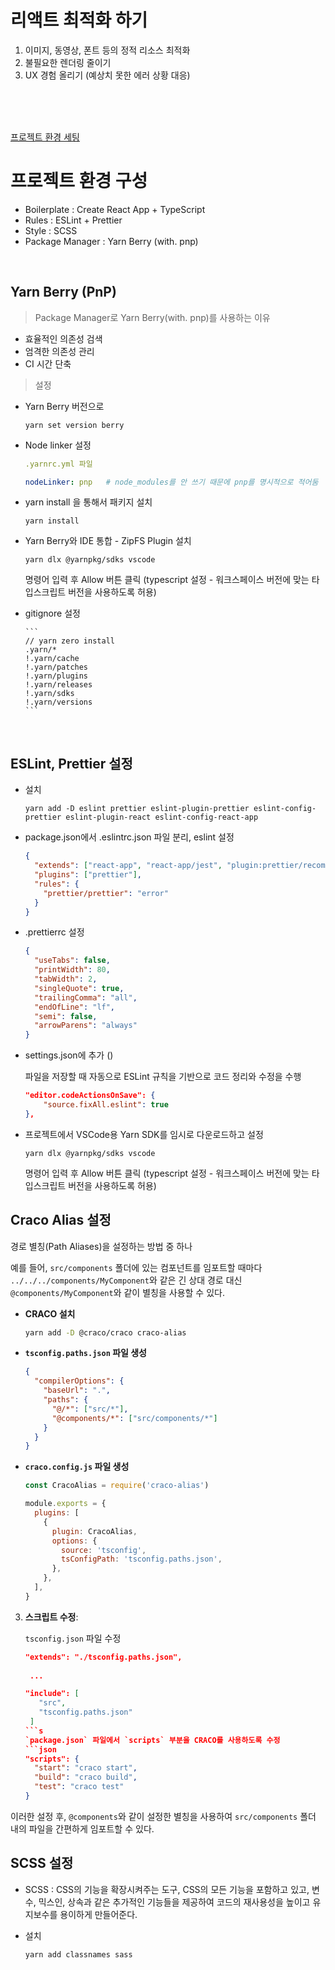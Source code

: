 # 리액트 최적화 하기
1. 이미지, 동영상, 폰트 등의 정적 리소스 최적화
2. 불필요한 렌더링 줄이기
3. UX 경험 올리기 (예상치 못한 에러 상황 대응)

<br />
<br />
<br />

[프로젝트 환경 세팅](#프로젝트-환경-구성)

# 프로젝트 환경 구성

- Boilerplate : Create React App + TypeScript
- Rules : ESLint + Prettier
- Style : SCSS
- Package Manager : Yarn Berry (with. pnp)

<br />

## Yarn Berry (PnP)

> Package Manager로 Yarn Berry(with. pnp)를 사용하는 이유

- 효율적인 의존성 검색
- 엄격한 의존성 관리
- CI 시간 단축

> 설정

- Yarn Berry 버전으로

  ```terminal
  yarn set version berry
  ```

- Node linker 설정

  ```yml
  .yarnrc.yml 파일

  nodeLinker: pnp   # node_modules를 안 쓰기 때문에 pnp를 명시적으로 적어둠
  ```

- yarn install 을 통해서 패키지 설치

  ```terminal
  yarn install
  ```

- Yarn Berry와 IDE 통합 - ZipFS Plugin 설치

  ```terminal
  yarn dlx @yarnpkg/sdks vscode
  ```

  명령어 입력 후 Allow 버튼 클릭 (typescript 설정 - 워크스페이스 버전에 맞는 타입스크립트 버전을 사용하도록 허용)

- gitignore 설정

      ```
      // yarn zero install
      .yarn/*
      !.yarn/cache
      !.yarn/patches
      !.yarn/plugins
      !.yarn/releases
      !.yarn/sdks
      !.yarn/versions
      ```

  <br />

## ESLint, Prettier 설정

- 설치

  ```terminal
  yarn add -D eslint prettier eslint-plugin-prettier eslint-config-prettier eslint-plugin-react eslint-config-react-app
  ```

- package.json에서 .eslintrc.json 파일 분리, eslint 설정

  ```json
  {
    "extends": ["react-app", "react-app/jest", "plugin:prettier/recommended"],
    "plugins": ["prettier"],
    "rules": {
      "prettier/prettier": "error"
    }
  }
  ```

- .prettierrc 설정

  ```json
  {
    "useTabs": false,
    "printWidth": 80,
    "tabWidth": 2,
    "singleQuote": true,
    "trailingComma": "all",
    "endOfLine": "lf",
    "semi": false,
    "arrowParens": "always"
  }
  ```

- settings.json에 추가 ()

  파일을 저장할 때 자동으로 ESLint 규칙을 기반으로 코드 정리와 수정을 수행

  ```json
  "editor.codeActionsOnSave": {
      "source.fixAll.eslint": true
  },
  ```

- 프로젝트에서 VSCode용 Yarn SDK를 임시로 다운로드하고 설정

  ```terminal
  yarn dlx @yarnpkg/sdks vscode
  ```

  명령어 입력 후 Allow 버튼 클릭 (typescript 설정 - 워크스페이스 버전에 맞는 타입스크립트 버전을 사용하도록 허용)

## Craco Alias 설정

경로 별칭(Path Aliases)을 설정하는 방법 중 하나

예를 들어, `src/components` 폴더에 있는 컴포넌트를 임포트할 때마다 `../../../components/MyComponent`와 같은 긴 상대 경로 대신 `@components/MyComponent`와 같이 별칭을 사용할 수 있다.

- **CRACO 설치**

  ```bash
  yarn add -D @craco/craco craco-alias
  ```

- **`tsconfig.paths.json` 파일 생성**

  ```json
  {
    "compilerOptions": {
      "baseUrl": ".",
      "paths": {
        "@/*": ["src/*"],
        "@components/*": ["src/components/*"]
      }
    }
  }
  ```

- **`craco.config.js` 파일 생성**

  ```js
  const CracoAlias = require('craco-alias')

  module.exports = {
    plugins: [
      {
        plugin: CracoAlias,
        options: {
          source: 'tsconfig',
          tsConfigPath: 'tsconfig.paths.json',
        },
      },
    ],
  }
  ```

3. **스크립트 수정**:

   `tsconfig.json` 파일 수정
   ```json
   "extends": "./tsconfig.paths.json",
    
    ...

   "include": [
      "src",
      "tsconfig.paths.json"
    ]
   ```s
   `package.json` 파일에서 `scripts` 부분을 CRACO를 사용하도록 수정
   ```json
   "scripts": {
     "start": "craco start",
     "build": "craco build",
     "test": "craco test"
   }
   ```

이러한 설정 후, `@components`와 같이 설정한 별칭을 사용하여 `src/components` 폴더 내의 파일을 간편하게 임포트할 수 있다.

## SCSS 설정

- SCSS : CSS의 기능을 확장시켜주는 도구, CSS의 모든 기능을 포함하고 있고, 변수, 믹스인, 상속과 같은 추가적인 기능들을 제공하여 코드의 재사용성을 높이고 유지보수를 용이하게 만들어준다.

- 설치
    ```terminal
    yarn add classnames sass
    ```
